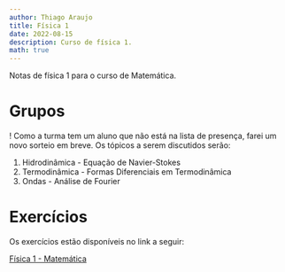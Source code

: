 ```yaml
---
author: Thiago Araujo
title: Física 1
date: 2022-08-15
description: Curso de física 1.
math: true
---
```


Notas de física 1 para o curso de Matemática.
<!--more-->

# Grupos

! Como a turma tem um aluno que não está na lista de presença, farei um novo sorteio em breve.
Os tópicos a serem discutidos serão: 

1. Hidrodinâmica - Equação de Navier-Stokes 
2. Termodinâmica - Formas Diferenciais em Termodinâmica
3. Ondas - Análise de Fourier

# Exercícios

Os exercícios estão disponíveis no link a seguir: 

[Física 1 - Matemática](https://drive.google.com/drive/folders/13G_NfYTIkcvKPnmVwQZyLv-vHuB_4AyD?usp=sharing)
